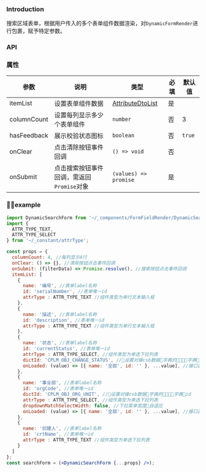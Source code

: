 ### Introduction
搜索区域表单，根据用户传入的多个表单组件数据渲染，对`DynamicFormRender`进行包裹，赋予特定参数。

### API

### 属性

| 参数 | 说明 | 类型 | 必填 | 默认值 |
| ---- | ---- | ---- | ---- | ------ |
| itemList | 设置表单组件数据 | [AttributeDtoList](/src/type/AttributeDtoList/README.md) | 是 |  |
| columnCount | 设置每列显示多少个表单组件 | `number` | 否 | 3 |
| hasFeedback | 展示校验状态图标 | `boolean` | 否 | `true` |
| onClear | 点击清除按钮事件回调 | `() => void` | 否 |  |
| onSubmit | 点击搜索按钮事件回调，需返回`Promise`对象 | `(values) => promise` | 是 |  |

### example

```jsx
import DynamicSearchForm from '~/_components/FormFieldRender/DynamicSearchForm';
import {
  ATTR_TYPE_TEXT,
  ATTR_TYPE_SELECT
} from '~/_constant/attrType';

const props = {
  columnCount: 4, //每列显示4行
  onClear: () => {}, //清除按钮点击事件回调
  onSubmit: (filterData) => Promise.resolve(), //搜索按钮点击事件回调
  itemList: [
    {
      name: '编号', //表单label名称
      id: 'serialNumber', //表单唯一id 
      attrType : ATTR_TYPE_TEXT //组件类型为单行文本输入框
    }, 
    {
      name: '描述', //表单label名称 
      id: 'description', //表单唯一id
      attrType : ATTR_TYPE_TEXT //组件类型为单行文本输入框
    },
    {
      name: '状态', //表单label名称 
      id: 'currentStatus', //表单唯一id
      attrType : ATTR_TYPE_SELECT, //组件类型为单选下拉列表
      dictId: 'CPLM_OBJ_CHANGE_STATUS', //设置对接csb数据字典的字典id
      onLoaded: (value) => [{ name: '全部', id: '' }, ...value], //接口返回数据预处理，为了格式统一
    },
    {
      name: '事业部', //表单label名称 
      id: 'orgCode', //表单唯一id
      dictId: 'CPLM_OBJ_ORG_UNIT', //设置对接csb数据字典的字典id
      attrType : ATTR_TYPE_SELECT, //组件类型为单选下拉列表
      dropdownMatchSelectWidth: false, //下拉菜单宽度自适应
      onLoaded: (value) => [{ name: '全部', id: '' }, ...value], //接口返回数据预处理，为了格式统一
    },
    {
      name: '创建人', //表单label名称 
      id: 'crtName', //表单唯一id
      attrType : ATTR_TYPE_TEXT //组件类型为单选下拉列表
    }
  ]
};
const searchForm = (<DynamicSearchForm {...props} />);
```
